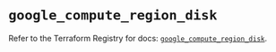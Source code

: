 # `google_compute_region_disk`

Refer to the Terraform Registry for docs: [`google_compute_region_disk`](https://registry.terraform.io/providers/hashicorp/google/5.40.0/docs/resources/compute_region_disk).
